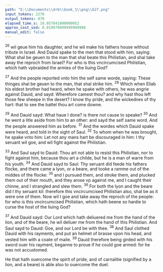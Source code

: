 ```yaml
---
path: "E:\\Documents\\drb\\book_1\\png\\627.png"
input_tokens: 2270
output_tokens: 878
elapsed_time_s: 18.057841800000052
approx_cost_usd: 0.019979999999999998
manual_edit: false
---
```

<sup>26</sup> wil geue him his daughter, and he wil make his fathers house without tribute in Israel. And Dauid spake to the men that stood with him, saying: What shal be geuen to the man that shal beate this Philistian, and shal take away the reproch from Israel? For who is this vncircumcised Philistian, which hath vpbraided the armies of the liuing God?

<sup>27</sup> And the people reported vnto him the self same worde, saying: These thinges shal be geuen to the man, that shal strike him. <sup>28</sup> Which when Eliab his eldest brother had heard, when he spake with others, he was angrie against Dauid, and sayd: Wherefore camest thou? and why hast thou left those few sheepe in the desert? I know thy pride, and the wickednes of thy hart: that to see the battel thou art come downe.

<sup>29</sup> And Dauid sayd: What haue I done? is there not cause to speake? <sup>30</sup> And he went a litle aside from him to an other: and sayd the self same word. And the people answered him as before. <sup>31</sup> And the wordes which Dauid spake were heard, and told in the sight of Saul. <sup>32</sup> To whom when he was brought, he spake vnto him: Let not any mans hart be discouraged in him: I thy seruant wil goe, and wil fight against the Philistian.

<sup>33</sup> And Saul sayd to Dauid: Thou art not able to resist this Philistian, nor to fight against him, because thou art a childe, but he is a man of warre from his youth. <sup>34</sup> And Dauid sayd to Saul: Thy seruant did feede his fathers flocke, and there came a lyon, or a beare, and tooke a ramme out of the middes of the flocke: <sup>35</sup> and I pursued them, and stroke them, and plucked them out of their mouth, and they arose vp against me, and I caught their chinne, and I strangled and slew them. <sup>36</sup> For both the lyon and the beare did I thy seruant kil: therefore this vncircumcised Philistian also, shal be as it were one of them. Now wil I goe and take away the reproch of the people: for who is this vncircumcised Philistian, which hath beene so hardie to curse the host of the liuing God?

<sup>37</sup> And Dauid sayd: Our Lord which hath deliuered me from the hand of the lion, and of the beare, he wil deliuer me from the hand of this Philistian. And Saul sayd to Dauid: Goe, and our Lord be with thee. <sup>38</sup> And Saul clothed Dauid with his rayments, and put an helmet of brasse vpon his head, and vested him with a coate of maile. <sup>39</sup> Dauid therefore being girded with his sword ouer his rayment, beganne to proue if he could goe armed: for he was not accustomed.

<aside>He that hath ouercome the spirit of pride, and of carnalitie (signified by a lion, and a beare) is able also to ouercome the duel.</aside>

[^1]: *or, for and. v. 35. 37.*